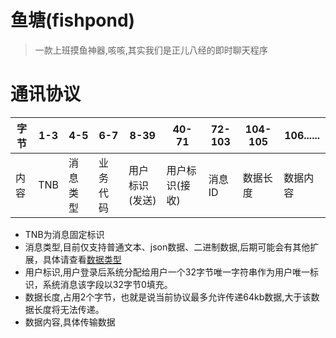 # 鱼塘(fishpond)

> 一款上班摸鱼神器,咳咳,其实我们是正儿八经的即时聊天程序

# 通讯协议

字节| 1-3 | 4-5 | 6-7 | 8-39     | 40-71    | 72-103 | 104-105 | 106...... |
---|-----|-----|-------|----------|----------|--------|---------|-----------|
内容| TNB | 消息类型| 业务代码  | 用户标识(发送) | 用户标识(接收)| 消息ID   | 数据长度    | 数据内容      |

* TNB为消息固定标识
* 消息类型,目前仅支持普通文本、json数据、二进制数据,后期可能会有其他扩展，具体请查看[数据类型](./protocol/src/main/java/cn/navclub/fishpond/protocol/enums/MessageT.java)
* 用户标识,用户登录后系统分配给用户一个32字节唯一字符串作为用户唯一标识，系统消息该字段以32字节0填充。
* 数据长度,占用2个字节，也就是说当前协议最多允许传递64kb数据,大于该数据长度将无法传递。
* 数据内容,具体传输数据